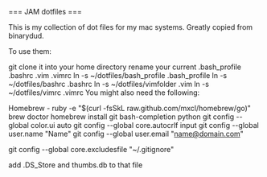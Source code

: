 === JAM dotfiles ===

This is my collection of dot files for my mac systems. Greatly copied from binarydud.

To use them:

git clone it into your home directory
rename your current .bash_profile .bashrc .vim .vimrc
ln -s ~/dotfiles/bash_profile .bash_profile
ln -s ~/dotfiles/bashrc .bashrc
ln -s ~/dotfiles/vimfolder .vim
ln -s ~/dotfiles/vimrc .vimrc
You might also need the following:

Homebrew - ruby -e "$(curl -fsSkL raw.github.com/mxcl/homebrew/go)"
brew doctor
homebrew install git bash-completion python
git config --global color.ui auto
git config --global core.autocrlf input
git config --global user.name "Name"
git config --global user.email "name@domain.com"

git config --global core.excludesfile "~/.gitignore"

add .DS_Store and thumbs.db to that file


